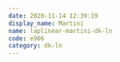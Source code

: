 ```yaml
---
date: 2020-11-14 12:39:19
display_name: Martini
name: laplinear-martini-dk-ln
code: e906
category: dk-ln
---
```

